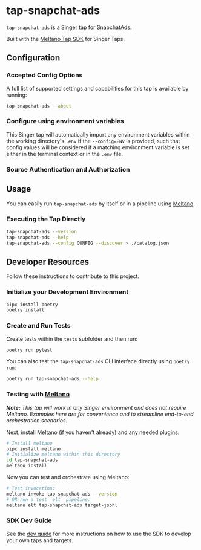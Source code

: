 # tap-snapchat-ads

`tap-snapchat-ads` is a Singer tap for SnapchatAds.

Built with the [Meltano Tap SDK](https://sdk.meltano.com) for Singer Taps.

<!--

Developer TODO: Update the below as needed to correctly describe the install procedure. For instance, if you do not have a PyPi repo, or if you want users to directly install from your git repo, you can modify this step as appropriate.

## Installation

Install from PyPi:

```bash
pipx install tap-snapchat-ads
```

Install from GitHub:

```bash
pipx install git+https://github.com/ORG_NAME/tap-snapchat-ads.git@main
```

-->

## Configuration

### Accepted Config Options

<!--
Developer TODO: Provide a list of config options accepted by the tap.

This section can be created by copy-pasting the CLI output from:

```
tap-snapchat-ads --about --format=markdown
```
-->

A full list of supported settings and capabilities for this
tap is available by running:

```bash
tap-snapchat-ads --about
```

### Configure using environment variables

This Singer tap will automatically import any environment variables within the working directory's
`.env` if the `--config=ENV` is provided, such that config values will be considered if a matching
environment variable is set either in the terminal context or in the `.env` file.

### Source Authentication and Authorization

<!--
Developer TODO: If your tap requires special access on the source system, or any special authentication requirements, provide those here.
-->

## Usage

You can easily run `tap-snapchat-ads` by itself or in a pipeline using [Meltano](https://meltano.com/).

### Executing the Tap Directly

```bash
tap-snapchat-ads --version
tap-snapchat-ads --help
tap-snapchat-ads --config CONFIG --discover > ./catalog.json
```

## Developer Resources

Follow these instructions to contribute to this project.

### Initialize your Development Environment

```bash
pipx install poetry
poetry install
```

### Create and Run Tests

Create tests within the `tests` subfolder and
  then run:

```bash
poetry run pytest
```

You can also test the `tap-snapchat-ads` CLI interface directly using `poetry run`:

```bash
poetry run tap-snapchat-ads --help
```

### Testing with [Meltano](https://www.meltano.com)

_**Note:** This tap will work in any Singer environment and does not require Meltano.
Examples here are for convenience and to streamline end-to-end orchestration scenarios._

<!--
Developer TODO:
Your project comes with a custom `meltano.yml` project file already created. Open the `meltano.yml` and follow any "TODO" items listed in
the file.
-->

Next, install Meltano (if you haven't already) and any needed plugins:

```bash
# Install meltano
pipx install meltano
# Initialize meltano within this directory
cd tap-snapchat-ads
meltano install
```

Now you can test and orchestrate using Meltano:

```bash
# Test invocation:
meltano invoke tap-snapchat-ads --version
# OR run a test `elt` pipeline:
meltano elt tap-snapchat-ads target-jsonl
```

### SDK Dev Guide

See the [dev guide](https://sdk.meltano.com/en/latest/dev_guide.html) for more instructions on how to use the SDK to
develop your own taps and targets.
